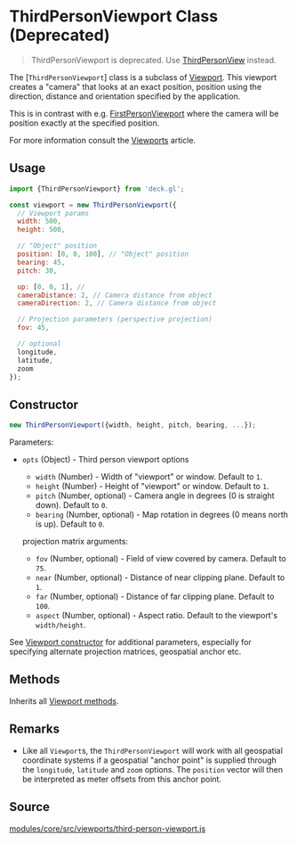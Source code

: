 # ThirdPersonViewport Class (Deprecated)

> ThirdPersonViewport is deprecated. Use [ThirdPersonView](/docs/api-reference/third-person-view.md) instead.

The [`ThirdPersonViewport`] class is a subclass of [Viewport](/docs/api-reference/viewport.md). This viewport creates a "camera" that looks at an exact position, position using the direction, distance and orientation specified by the application.

This is in contrast with e.g. [FirstPersonViewport](/docs/api-reference/viewport.md) where the camera will be position exactly at the specified position.

For more information consult the [Viewports](/docs/developer-guide/viewports.md) article.

## Usage

```js
import {ThirdPersonViewport} from 'deck.gl';

const viewport = new ThirdPersonViewport({
  // Viewport params
  width: 500,
  height: 500,

  // "Object" position
  position: [0, 0, 100], // "Object" position
  bearing: 45,
  pitch: 30,

  up: [0, 0, 1], //
  cameraDistance: 2, // Camera distance from object
  cameraDirection: 2, // Camera distance from object

  // Projection parameters (perspective projection)
  fov: 45,

  // optional
  longitude,
  latitude,
  zoom
});
```


## Constructor

```js
new ThirdPersonViewport({width, height, pitch, bearing, ...});
```

Parameters:

* `opts` (Object) - Third person viewport options

  + `width` (Number) - Width of "viewport" or window. Default to `1`.
  + `height` (Number) - Height of "viewport" or window. Default to `1`.
  + `pitch` (Number, optional) - Camera angle in degrees (0 is straight down). Default to `0`.
  + `bearing` (Number, optional) - Map rotation in degrees (0 means north is up). Default to `0`.

  projection matrix arguments:

  + `fov` (Number, optional) - Field of view covered by camera. Default to `75`.
  + `near` (Number, optional) - Distance of near clipping plane. Default to `1`.
  + `far` (Number, optional) - Distance of far clipping plane. Default to `100`.
  + `aspect` (Number, optional) - Aspect ratio. Default to the viewport's `width/height`.

See [Viewport constructor](/docs/api-reference/viewport.md#constructor) for additional parameters, especially for specifying alternate projection matrices, geospatial anchor etc.

## Methods

Inherits all [Viewport methods](/docs/api-reference/viewport.md#methods).


## Remarks

* Like all `Viewport`s, the `ThirdPersonViewport` will work with all geospatial coordinate systems if a geospatial "anchor point" is supplied through the `longitude`, `latitude` and `zoom` options. The `position` vector will then be interpreted as meter offsets from this anchor point.

## Source

[modules/core/src/viewports/third-person-viewport.js](https://github.com/uber/deck.gl/blob/5.3-release/modules/core/src/viewports/third-person-viewport.js)
